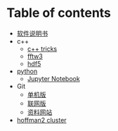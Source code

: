 # Table of contents

* [软件说明书](README.md)
* c++
  * [c++ tricks](c++/c++-tricks.md)
  * [fftw3](c++/fftw3.md)
  * [hdf5](c++/hdf5.md)
* [python](python3/README.md)
  * [Jupyter Notebook](python3/jupyter-notebook.md)
* Git
  * [单机版](git/dan-ji-ban.md)
  * [联网版](git/lian-wang-ban.md)
  * [资料网站](git/zi-liao-wang-zhan.md)
* [hoffman2 cluster](hoffman2-cluster.md)

